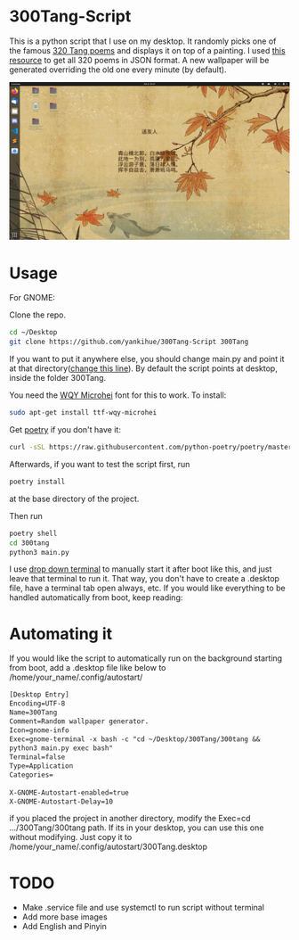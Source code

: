 # 300Tang-Script
This is a python script that I use on my desktop. It randomly picks one of the famous [320 Tang poems](https://en.wikipedia.org/wiki/Tang_poetry) and displays it on top of a painting. 
I used [this resource](https://github.com/xuchunyang/300) to get all 320 poems in JSON format. A new wallpaper will be generated overriding the old one every minute (by default).

![Screenshot](/screenshot.png)

# Usage
For GNOME:

Clone the repo. 
```bash
cd ~/Desktop
git clone https://github.com/yankihue/300Tang-Script 300Tang
```

If you want to put it anywhere else, you should change main.py and point it at that directory([change this line](https://github.com/yankihue/300Tang-Script/blob/db4c9e56edd7b80cd49506fc5a0cc99b2559b1cb/300tang/main.py#L49)). By default the script points at desktop, inside the folder 300Tang.

You need the [WQY Microhei](https://github.com/anthonyfok/fonts-wqy-microhei) font for this to work. To install:

```bash
sudo apt-get install ttf-wqy-microhei 
```

Get [poetry](https://python-poetry.org/) if you don't have it:
```bash
curl -sSL https://raw.githubusercontent.com/python-poetry/poetry/master/get-poetry.py | python3
```

Afterwards, if you want to test the script first, run
```bash
poetry install
```
at the base directory of the project. 

Then run

```bash
poetry shell
cd 300tang
python3 main.py
```
I use [drop down terminal](https://extensions.gnome.org/extension/442/drop-down-terminal/) to manually start it after boot like this, and just leave that terminal to run it. That way, you don't have to create a .desktop file, have a terminal tab open always, etc. If you would like everything to be handled automatically from boot, keep reading:

# Automating it

If you would like the script to automatically run on the background starting from boot, add a .desktop file like below to /home/your_name/.config/autostart/

```
[Desktop Entry]
Encoding=UTF-8
Name=300Tang
Comment=Random wallpaper generator.
Icon=gnome-info
Exec=gnome-terminal -x bash -c "cd ~/Desktop/300Tang/300tang && python3 main.py exec bash"
Terminal=false
Type=Application
Categories=

X-GNOME-Autostart-enabled=true
X-GNOME-Autostart-Delay=10

```
 if you placed the project in another directory, modify the Exec=cd .../300Tang/300tang path. If its in your desktop, you can use this one without modifying. Just copy it to /home/your_name/.config/autostart/300Tang.desktop



# TODO
* Make .service file and use systemctl to run script without terminal
* Add more base images
* Add English and Pinyin
